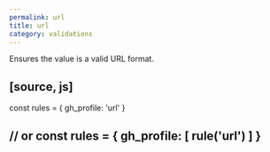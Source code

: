 ```yaml
---
permalink: url
title: url
category: validations
---
```


Ensures the value is a valid URL format.
 
[source, js]
----
const rules = {
  gh_profile: 'url'
}
 
// or
const rules = {
  gh_profile: [
    rule('url')
  ]
}
----
